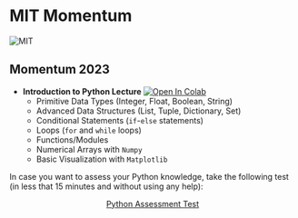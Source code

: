 # MIT Momentum

![MIT](https://cdn.uconnectlabs.com/wp-content/uploads/sites/123/2021/08/OME-featured.png?v=14172)

## Momentum 2023

- **Introduction to Python Lecture** [![Open In Colab](https://colab.research.google.com/assets/colab-badge.svg)](https://colab.research.google.com/github/astg606/py_materials/blob/master/mit_momentum/mit_momentum_2023.ipynb)
   - Primitive Data Types (Integer, Float, Boolean, String)
   - Advanced Data Structures (List, Tuple, Dictionary, Set)
   - Conditional Statements (`if`-`else` statements)
   - Loops (`for` and `while` loops)
   - Functions/Modules
   - Numerical Arrays with `Numpy`
   - Basic Visualization with `Matplotlib`


In case you want to assess your Python knowledge, take the following test (in less that 15 minutes and without using any help):

<div align="center">
<a href="https://forms.gle/mGQt4nFDLa5fHU5q9" target="_blank">Python Assessment Test</a>
</div>
